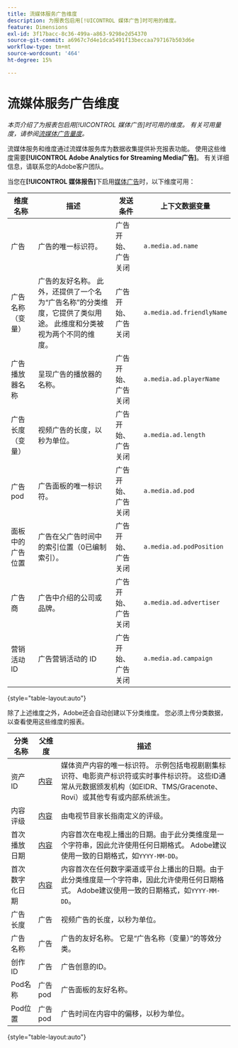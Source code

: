 ```yaml
---
title: 流媒体服务广告维度
description: 为报表包启用[!UICONTROL 媒体广告]时可用的维度。
feature: Dimensions
exl-id: 3f17bacc-8c36-499a-a863-9298e2d54370
source-git-commit: a6967c7d4e1dca5491f13beccaa797167b503d6e
workflow-type: tm+mt
source-wordcount: '464'
ht-degree: 15%

---
```


# 流媒体服务广告维度

*本页介绍了为报表包启用[!UICONTROL 媒体广告]时可用的维度。 有关可用量度，请参阅[流媒体广告量度](../metrics/sm-ads.md)。*

流媒体服务和维度通过流媒体服务库为数据收集提供补充报表功能。 使用这些维度需要&#x200B;**[!UICONTROL Adobe Analytics for Streaming Media广告]**。 有关详细信息，请联系您的Adobe客户团队。

当您在&#x200B;**[!UICONTROL 媒体报告]**&#x200B;下启用[媒体广告](/help/admin/tools/manage-rs/edit-settings/media-management.md)时，以下维度可用：

| 维度名称 | 描述 | 发送条件 | 上下文数据变量 |
| --- | --- | --- | --- |
| 广告 | 广告的唯一标识符。 | 广告开始、广告关闭 | `a.media.ad.name` |
| 广告名称（变量） | 广告的友好名称。 此外，还提供了一个名为“广告名称”的分类维度，它提供了类似用途。 此维度和分类被视为两个不同的维度。 | 广告开始、广告关闭 | `a.media.ad.friendlyName` |
| 广告播放器名称 | 呈现广告的播放器的名称。 | 广告开始、广告关闭 | `a.media.ad.playerName` |
| 广告长度（变量） | 视频广告的长度，以秒为单位。 | 广告开始、广告关闭 | `a.media.ad.length` |
| 广告pod | 广告面板的唯一标识符。 | 广告开始、广告关闭 | `a.media.ad.pod` |
| 面板中的广告位置 | 广告在父广告时间中的索引位置（0已编制索引）。 | 广告开始、广告关闭 | `a.media.ad.podPosition` |
| 广告商 | 广告中介绍的公司或品牌。 | 广告开始、广告关闭 | `a.media.ad.advertiser` |
| 营销活动 ID | 广告营销活动的 ID | 广告开始、广告关闭 | `a.media.ad.campaign` |

{style="table-layout:auto"}

除了上述维度之外，Adobe还会自动创建以下分类维度。 您必须上传分类数据，以查看使用这些维度的报表。

| 分类名称 | 父维度 | 描述 |
| --- | --- | --- |
| 资产 ID | [内容](sm-core.md) | 媒体资产内容的唯一标识符。 示例包括电视剧剧集标识符、电影资产标识符或实时事件标识符。 这些ID通常从元数据颁发机构（如EIDR、TMS/Gracenote、Rovi）或其他专有或内部系统派生。 |
| 内容评级 | [内容](sm-core.md) | 由电视节目家长指南定义的评级。 |
| 首次播放日期 | [内容](sm-core.md) | 内容首次在电视上播出的日期。由于此分类维度是一个字符串，因此允许使用任何日期格式。 Adobe建议使用一致的日期格式，如`YYYY-MM-DD`。 |
| 首次数字化日期 | [内容](sm-core.md) | 内容首次在任何数字渠道或平台上播出的日期。由于此分类维度是一个字符串，因此允许使用任何日期格式。 Adobe建议使用一致的日期格式，如`YYYY-MM-DD`。 |
| 广告长度 | 广告 | 视频广告的长度，以秒为单位。 |
| 广告名称 | 广告 | 广告的友好名称。 它是“广告名称（变量）”的等效分类。 |
| 创作 ID | 广告 | 广告创意的ID。 |
| Pod名称 | 广告pod | 广告面板的友好名称。 |
| Pod位置 | 广告pod | 广告时间在内容中的偏移，以秒为单位。 |

{style="table-layout:auto"}

